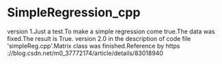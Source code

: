 # SimpleRegression_cpp

version 1.Just a test.To make a simple regression come true.The data was fixed.The result is True.
version 2.0 in the description of code file 'simpleReg.cpp'.Matrix class was finished.Reference by 
https ://blog.csdn.net/m0_37772174/article/details/83018940
